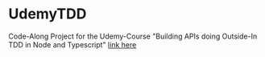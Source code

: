# UdemyTDD
Code-Along Project for the Udemy-Course "Building APIs doing Outside-In TDD in Node and Typescript" [link here](https://www.udemy.com/course/building-apis-doing-outside-in-tdd-in-node-and-typescript/)
